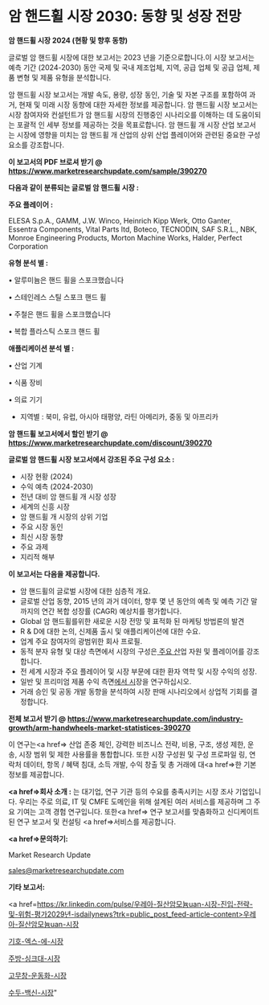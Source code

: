 # 암 핸드휠 시장 2030: 동향 및 성장 전망

<strong>암 핸드휠 시장 2024 (현황 및 향후 동향)</strong>

글로벌 암 핸드휠 시장에 대한 보고서는 2023 년을 기준으로합니다.이 시장 보고서는 예측 기간 (2024-2030) 동안 국제 및 국내 제조업체, 지역, 공급 업체 및 공급 업체, 제품 변형 및 제품 유형을 분석합니다.

암 핸드휠 시장 보고서는 개발 속도, 용량, 성장 동인, 기술 및 자본 구조를 포함하여 과거, 현재 및 미래 시장 동향에 대한 자세한 정보를 제공합니다. 암 핸드휠 시장 보고서는 시장 참여자와 컨설턴트가 암 핸드휠 시장의 진행중인 시나리오를 이해하는 데 도움이되는 포괄적 인 세부 정보를 제공하는 것을 목표로합니다. 암 핸드휠 개 시장 산업 보고서는 시장에 영향을 미치는 암 핸드휠 개 산업의 상위 산업 플레이어와 관련된 중요한 구성 요소를 강조합니다.



<strong>이 보고서의 PDF 브로셔 받기 @ <a href=https://www.marketresearchupdate.com/sample/390270>https://www.marketresearchupdate.com/sample/390270</a></strong>



<strong>다음과 같이 분류되는 글로벌 암 핸드휠 시장 :</strong>



<strong>주요 플레이어 :</strong>

ELESA S.p.A., GAMM, J.W. Winco, Heinrich Kipp Werk, Otto Ganter, Essentra Components, Vital Parts ltd, Boteco, TECNODIN, SAF S.R.L., NBK, Monroe Engineering Products, Morton Machine Works, Halder, Perfect Corporation



<strong>유형 분석 별 :</strong>

• 알루미늄은 핸드 휠을 스포크했습니다

• 스테인레스 스틸 스포크 핸드 휠

• 주철은 핸드 휠을 스포크했습니다

• 복합 플라스틱 스포크 핸드 휠



<strong>애플리케이션 분석 별 :</strong>

• 산업 기계

• 식품 장비

• 의료 기기

<ul>
  <li>지역별 : 북미, 유럽, 아시아 태평양, 라틴 아메리카, 중동 및 아프리카</li>
</ul>


<strong>암 핸드휠 보고서에서 할인 받기 @ <a href=https://www.marketresearchupdate.com/discount/390270>https://www.marketresearchupdate.com/discount/390270</a></strong>



<strong>글로벌 암 핸드휠 시장 보고서에서 강조된 주요 구성 요소 :</strong>
<ul>
  <li>시장 현황 (2024)</li>
  <li>수익 예측 (2024-2030)</li>
  <li>전년 대비 암 핸드휠 개 시장 성장</li>
  <li>세계의 신흥 시장</li>
  <li>암 핸드휠 개 시장의 상위 기업</li>
  <li>주요 시장 동인</li>
  <li>최신 시장 동향</li>
  <li>주요 과제</li>
  <li>지리적 해부</li>
</ul>


<strong>이 보고서는 다음을 제공합니다.</strong>
<ul>
  <li>암 핸드휠의 글로벌 시장에 대한 심층적 개요.</li>
  <li>글로벌 산업 동향, 2015 년의 과거 데이터, 향후 몇 년 동안의 예측 및 예측 기간 말까지의 연간 복합 성장률 (CAGR) 예상치를 평가합니다.</li>
  <li>Global 암 핸드휠를위한 새로운 시장 전망 및 표적화 된 마케팅 방법론의 발견</li>
  <li>R &amp; D에 대한 논의, 신제품 출시 및 애플리케이션에 대한 수요.</li>
  <li>업계 주요 참여자의 광범위한 회사 프로필.</li>
  <li>동적 분자 유형 및 대상 측면에서 시장의 구성은<a href=> 주요 산</a>업 자원 및 플레이어를 강조합니다.</li>
  <li>전 세계 시장과 주요 플레이어 및 시장 부문에 대한 환자 역학 및 시장 수익의 성장.</li>
  <li>일반 및 프리미엄 제품 수익 측면<a href=>에서 시</a>장을 연구하십시오.</li>
  <li>거래 승인 및 공동 개발 동향을 분석하여 시장 판매 시나리오에서 상업적 기회를 결정합니다.</li>
</ul>



<strong>전체 보고서 받기 @ <a href=https://www.marketresearchupdate.com/industry-growth/arm-handwheels-market-statistices-390270>https://www.marketresearchupdate.com/industry-growth/arm-handwheels-market-statistices-390270</a></strong>

이 연구는<a href=> 산업 존중</a> 체인, 강력한 비즈니스 전략, 비용, 구조, 생성 제한, 운송, 시장 범위 및 제한 사용률을 통합합니다. 또한 시장 구성원 및 구성 프로파일 링, 연락처 데이터, 항목 / 혜택 침대, 소득 개발, 수익 창출 및 총 거래에 대<a href=>한 기본 </a>정보를 제공합니다.



<strong><a href=>회사 소</a>개 :</strong>
는 대기업, 연구 기관 등의 수요를 충족시키는 시장 조사 기업입니다. 우리는 주로 의료, IT 및 CMFE 도메인을 위해 설계된 여러 서비스를 제공하며 그 주요 기여는 고객 경험 연구입니다. 또한<a href=> 연구 보</a>고서를 맞춤화하고 신디케이트 된 연구 보고서 및 컨설팅 <a href=>서비스</a>를 제공합니다.



<strong><a href=>문의하기:</a></strong>

Market Research Update

sales@marketresearchupdate.com



<strong>기타 보고서:</strong>

<a href=https://kr.linkedin.com/pulse/우레아-질산암모늄uan-시장-진입-전략-및-위험-평가2029년-isdailynews?trk=public_post_feed-article-content>우레아-질산암모늄uan-시장</a>

<a href=https://www.linkedin.com/pulse/기호-엑스-에-시장-현재-및-미래-성장-2029-consumer-connection-chronicles-24-/>기호-엑스-에-시장</a>

<a href=https://www.linkedin.com/pulse/주방-싱크대-시장-경쟁-분석-및-성장-잠재력-2029-trendsetters-talk-360-analysis-cbcxf/>주방-싱크대-시장</a>

<a href=https://www.linkedin.com/pulse/고무창-운동화-시장-규모-및-성장-2023-consumer-connection-chronicles-24--i0fff/>고무창-운동화-시장</a>

<a href=https://www.linkedin.com/pulse/수두-백신-시장-세분화-연구-및-목표-고객2030년-survey-savvy-insights-360-analysis-ecrcc/>수두-백신-시장</a>"
  
